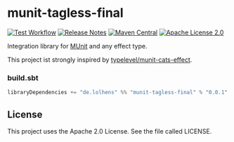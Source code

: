 # munit-tagless-final
[![Test Workflow](https://github.com/LolHens/munit-tagless-final/workflows/test/badge.svg)](https://github.com/LolHens/munit-tagless-final/actions?query=workflow%3Atest)
[![Release Notes](https://img.shields.io/github/release/LolHens/munit-tagless-final.svg?maxAge=3600)](https://github.com/LolHens/munit-tagless-final/releases/latest)
[![Maven Central](https://img.shields.io/maven-central/v/de.lolhens/munit-tagless-final_2.13)](https://search.maven.org/artifact/de.lolhens/munit-tagless-final_2.13)
[![Apache License 2.0](https://img.shields.io/github/license/LolHens/munit-tagless-final.svg?maxAge=3600)](https://www.apache.org/licenses/LICENSE-2.0)

Integration library for [MUnit](https://scalameta.org/munit/) and any effect type.

This project ist strongly inspired by [typelevel/munit-cats-effect](https://github.com/typelevel/munit-cats-effect).

### build.sbt
```sbt
libraryDependencies += "de.lolhens" %% "munit-tagless-final" % "0.0.1" % Test
```

## License
This project uses the Apache 2.0 License. See the file called LICENSE.
